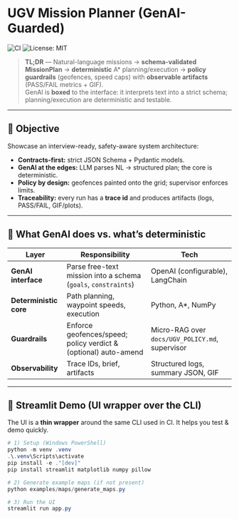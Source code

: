 # UGV Mission Planner (GenAI-Guarded)

![CI](https://github.com/YoussefLachhab/ugv-mission-planner/actions/workflows/ci.yml/badge.svg?branch=main)
![License: MIT](https://img.shields.io/badge/License-MIT-yellow.svg)

> **TL;DR** — Natural-language missions → **schema-validated MissionPlan** → **deterministic** A* planning/execution → **policy guardrails** (geofences, speed caps) with **observable artifacts** (PASS/FAIL metrics + GIF).  
> GenAI is **boxed** to the interface: it interprets text into a strict schema; planning/execution are deterministic and testable.

---

## 🎯 Objective

Showcase an interview-ready, safety-aware system architecture:

- **Contracts-first:** strict JSON Schema + Pydantic models.
- **GenAI at the edges:** LLM parses NL → structured plan; the core is deterministic.
- **Policy by design:** geofences painted onto the grid; supervisor enforces limits.
- **Traceability:** every run has a **trace id** and produces artifacts (logs, PASS/FAIL, GIF/plots).

---

## 🧩 What GenAI does vs. what’s deterministic

| Layer | Responsibility | Tech |
|---|---|---|
| **GenAI interface** | Parse free-text mission into a schema (`goals`, `constraints`) | OpenAI (configurable), LangChain |
| **Deterministic core** | Path planning, waypoint speeds, execution | Python, A*, NumPy |
| **Guardrails** | Enforce geofences/speed; policy verdict & (optional) auto-amend | Micro-RAG over `docs/UGV_POLICY.md`, supervisor |
| **Observability** | Trace IDs, brief, artifacts | Structured logs, summary JSON, GIF |

---

## 🚀 Streamlit Demo (UI wrapper over the CLI)

The UI is a **thin wrapper** around the same CLI used in CI. It helps you test & demo quickly.

```powershell
# 1) Setup (Windows PowerShell)
python -m venv .venv
.\.venv\Scripts\activate
pip install -e ."[dev]"
pip install streamlit matplotlib numpy pillow

# 2) Generate example maps (if not present)
python examples/maps/generate_maps.py

# 3) Run the UI
streamlit run app.py
